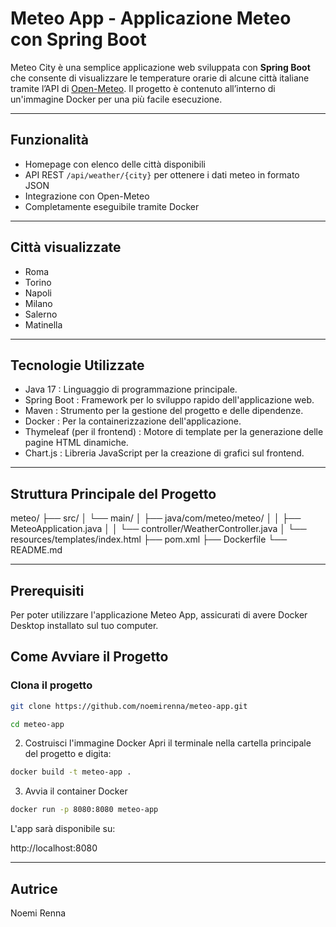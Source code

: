 #  Meteo App - Applicazione Meteo con Spring Boot

Meteo City è una semplice applicazione web sviluppata con **Spring Boot** che consente di visualizzare le temperature orarie di alcune città italiane tramite l’API di [Open-Meteo](https://open-meteo.com). Il progetto è contenuto all’interno di un'immagine Docker per una più facile esecuzione.

---

##  Funzionalità

- Homepage con elenco delle città disponibili
- API REST `/api/weather/{city}` per ottenere i dati meteo in formato JSON
- Integrazione con Open-Meteo
- Completamente eseguibile tramite Docker

---

##  Città visualizzate

- Roma
- Torino
- Napoli
- Milano
- Salerno
- Matinella

---

##  Tecnologie Utilizzate

- Java 17 : Linguaggio di programmazione principale.
- Spring Boot : Framework per lo sviluppo rapido dell'applicazione web.
- Maven : Strumento per la gestione del progetto e delle dipendenze.
- Docker : Per la containerizzazione dell'applicazione.
- Thymeleaf (per il frontend) : Motore di template per la generazione delle pagine HTML dinamiche.
- Chart.js : Libreria JavaScript per la creazione di grafici sul frontend.

---

##  Struttura Principale del Progetto

meteo/
├── src/
│ └── main/
│ ├── java/com/meteo/meteo/
│ │ ├── MeteoApplication.java
│ │ └── controller/WeatherController.java
│ └── resources/templates/index.html
├── pom.xml
├── Dockerfile
└── README.md

---

## Prerequisiti

Per poter utilizzare l'applicazione Meteo App, assicurati di avere Docker Desktop installato sul tuo computer.

##  Come Avviare il Progetto

###  Clona il progetto

```bash
git clone https://github.com/noemirenna/meteo-app.git

```
```bash
cd meteo-app
```
2. Costruisci l'immagine Docker
Apri il terminale nella cartella principale del progetto e digita:

```bash
docker build -t meteo-app .
```
3. Avvia il container Docker

```bash
docker run -p 8080:8080 meteo-app
```

L'app sarà disponibile su:

http://localhost:8080


---

## Autrice 

Noemi Renna
